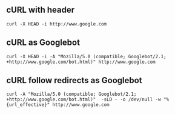 ## cURL with header
```
curl -X HEAD -i http://www.google.com
```

## cURL as Googlebot
```
curl -X HEAD -i -A "Mozilla/5.0 (compatible; Googlebot/2.1; +http://www.google.com/bot.html)" http://www.google.com
```

## cURL follow redirects as Googlebot
```
curl -A "Mozilla/5.0 (compatible; Googlebot/2.1; +http://www.google.com/bot.html)"  -sLD - -o /dev/null -w "%{url_effective}" http://www.google.com
```
